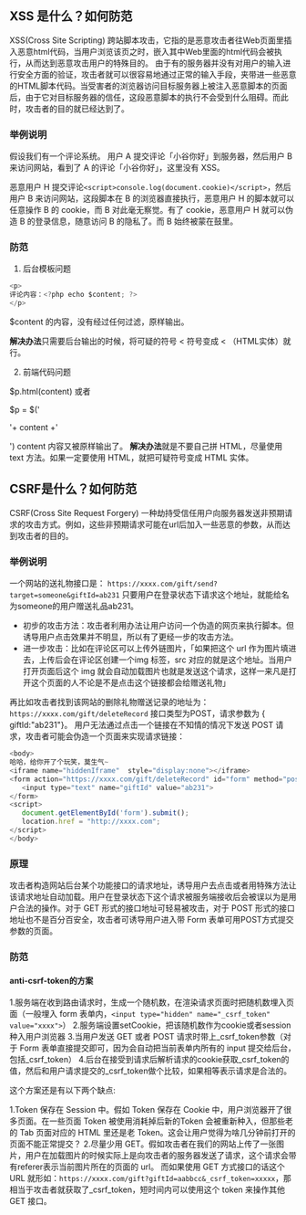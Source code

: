 ## XSS 是什么？如何防范

XSS(Cross Site Scripting)
跨站脚本攻击，它指的是恶意攻击者往Web页面里插入恶意html代码，当用户浏览该页之时，嵌入其中Web里面的html代码会被执行，从而达到恶意攻击用户的特殊目的。
由于有的服务器并没有对用户的输入进行安全方面的验证，攻击者就可以很容易地通过正常的输入手段，夹带进一些恶意的HTML脚本代码。当受害者的浏览器访问目标服务器上被注入恶意脚本的页面后，由于它对目标服务器的信任，这段恶意脚本的执行不会受到什么阻碍。而此时，攻击者的目的就已经达到了。

### 举例说明

假设我们有一个评论系统。
用户 A 提交评论「小谷你好」到服务器，然后用户 B 来访问网站，看到了 A 的评论「小谷你好」，这里没有 XSS。

恶意用户 H 提交评论`<script>console.log(document.cookie)</script>`，然后用户 B 来访问网站，这段脚本在 B 的浏览器直接执行，恶意用户 H 的脚本就可以任意操作 B 的 cookie，而 B 对此毫无察觉。有了 cookie，恶意用户 H 就可以伪造 B 的登录信息，随意访问 B 的隐私了。而 B 始终被蒙在鼓里。

### 防范

1. 后台模板问题

```javascript
<p>
评论内容：<?php echo $content; ?>
</p>
```

$content 的内容，没有经过任何过滤，原样输出。

**解决办法**只需要后台输出的时候，将可疑的符号 < 符号变成 &lt; （HTML实体）就行。

2. 前端代码问题

$p.html(content)
或者

$p = $('<p>'+ content +'</p>')
content 内容又被原样输出了。
**解决办法**就是不要自己拼 HTML，尽量使用 text 方法。如果一定要使用 HTML，就把可疑符号变成 HTML 实体。

## CSRF是什么？如何防范

CSRF(Cross Site Request Forgery)
一种劫持受信任用户向服务器发送非预期请求的攻击方式。例如，这些非预期请求可能在url后加入一些恶意的参数，从而达到攻击者的目的。

### 举例说明

一个网站的送礼物接口是：
`https://xxxx.com/gift/send?target=someone&giftId=ab231`
只要用户在登录状态下请求这个地址，就能给名为someone的用户赠送礼品ab231。

- 初步的攻击方法：攻击者利用办法让用户访问一个伪造的网页来执行脚本。但诱导用户点击效果并不明显，所以有了更经一步的攻击方法。
- 进一步攻击：比如在评论区可以上传外链图片，「如果把这个 url 作为图片填进去，上传后会在评论区创建一个img 标签，src 对应的就是这个地址。当用户打开页面后这个 img 就会自动加载图片也就是发送这个请求，这样一来凡是打开这个页面的人不论是不是点击这个链接都会给赠送礼物」

再比如攻击者找到该网站的删除礼物赠送记录的地址为：
`https://xxxx.com/gift/deleteRecord`
 接口类型为POST，请求参数为 { giftId:"ab231"}。 用户无法通过点击一个链接在不知情的情况下发送 POST 请求，攻击者可能会伪造一个页面来实现请求链接：

 ```javascript
<body>
哈哈，给你开了个玩笑，莫生气~
<iframe name="hiddenIframe"  style="display:none"></iframe>
<form action="https://xxxx.com/gift/deleteRecord" id="form" method="post" style="visibility:hidden" target="hiddenIframe">
    <input type="text" name="giftId" value="ab231">
</form>
<script>
    document.getElementById('form').submit();
    location.href = "http://xxxx.com";
</script>
</body>
 ```

### 原理

 攻击者构造网站后台某个功能接口的请求地址，诱导用户去点击或者用特殊方法让该请求地址自动加载。用户在登录状态下这个请求被服务端接收后会被误以为是用户合法的操作。对于 GET 形式的接口地址可轻易被攻击，对于 POST 形式的接口地址也不是百分百安全，攻击者可诱导用户进入带 Form 表单可用POST方式提交参数的页面。

### 防范

#### anti-csrf-token的方案

1.服务端在收到路由请求时，生成一个随机数，在渲染请求页面时把随机数埋入页面（一般埋入 form 表单内，`<input type="hidden" name="_csrf_token" value="xxxx">`）
2.服务端设置setCookie，把该随机数作为cookie或者session种入用户浏览器
3.当用户发送 GET 或者 POST 请求时带上_csrf_token参数（对于 Form 表单直接提交即可，因为会自动把当前表单内所有的 input 提交给后台，包括_csrf_token）
4.后台在接受到请求后解析请求的cookie获取_csrf_token的值，然后和用户请求提交的_csrf_token做个比较，如果相等表示请求是合法的。

这个方案还是有以下两个缺点:

1.Token 保存在 Session 中。假如 Token 保存在 Cookie 中，用户浏览器开了很多页面。在一些页面 Token 被使用消耗掉后新的Token 会被重新种入，但那些老的 Tab 页面对应的 HTML 里还是老 Token。这会让用户觉得为啥几分钟前打开的页面不能正常提交？
2.尽量少用 GET。假如攻击者在我们的网站上传了一张图片，用户在加载图片的时候实际上是向攻击者的服务器发送了请求，这个请求会带有referer表示当前图片所在的页面的 url。 而如果使用 GET 方式接口的话这个 URL 就形如：`https://xxxx.com/gift?giftId=aabbcc&_csrf_token=xxxxx`，那相当于攻击者就获取了_csrf_token，短时间内可以使用这个 token 来操作其他 GET 接口。